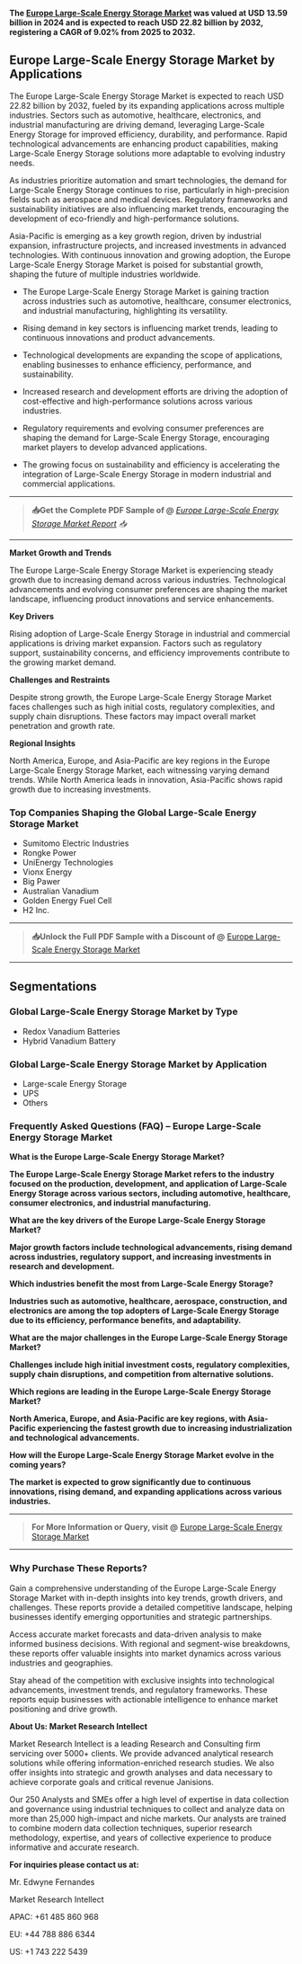 <p><strong>The <a href="https://www.marketresearchintellect.com/download-sample/?rid=997931&amp;utm_source=Pulse-April-Europe&amp;utm_medium=852">Europe Large-Scale Energy Storage Market</a> was valued at USD 13.59 billion in 2024 and is expected to reach USD 22.82 billion by 2032, registering a CAGR of 9.02% from 2025 to 2032.</strong></p><h2>Europe Large-Scale Energy Storage Market by Applications&nbsp;</h2><p><p>The Europe Large-Scale Energy Storage Market is expected to reach USD 22.82 billion by 2032, fueled by its expanding applications across multiple industries. Sectors such as automotive, healthcare, electronics, and industrial manufacturing are driving demand, leveraging Large-Scale Energy Storage for improved efficiency, durability, and performance. Rapid technological advancements are enhancing product capabilities, making Large-Scale Energy Storage solutions more adaptable to evolving industry needs.</p><p>As industries prioritize automation and smart technologies, the demand for Large-Scale Energy Storage continues to rise, particularly in high-precision fields such as aerospace and medical devices. Regulatory frameworks and sustainability initiatives are also influencing market trends, encouraging the development of eco-friendly and high-performance solutions.</p><p>Asia-Pacific is emerging as a key growth region, driven by industrial expansion, infrastructure projects, and increased investments in advanced technologies. With continuous innovation and growing adoption, the Europe Large-Scale Energy Storage Market is poised for substantial growth, shaping the future of multiple industries worldwide.</p></p><ul><li><p>The Europe Large-Scale Energy Storage Market is gaining traction across industries such as automotive, healthcare, consumer electronics, and industrial manufacturing, highlighting its versatility.</p></li><li><p>Rising demand in key sectors is influencing market trends, leading to continuous innovations and product advancements.</p></li><li><p>Technological developments are expanding the scope of applications, enabling businesses to enhance efficiency, performance, and sustainability.</p></li><li><p>Increased research and development efforts are driving the adoption of cost-effective and high-performance solutions across various industries.</p></li><li><p>Regulatory requirements and evolving consumer preferences are shaping the demand for Large-Scale Energy Storage, encouraging market players to develop advanced applications.</p></li><li><p>The growing focus on sustainability and efficiency is accelerating the integration of Large-Scale Energy Storage in modern industrial and commercial applications.</p></li></ul><hr /><blockquote><p><strong><span class="font-[700]">📥Get the Complete PDF Sample of @ </span></strong><em><span class="font-[700]"><a href="https://www.marketresearchintellect.com/download-sample/?rid=997931&amp;utm_source=Pulse-April-Europe&amp;utm_medium=852" target="_blank" data-tracking-control-name="article-ssr-frontend-pulse_little-text-block" data-tracking-will-navigate="" data-test-link="">Europe Large-Scale Energy Storage Market Report</a>&nbsp;📥</span></em></p></blockquote><hr /><p class="" data-start="77" data-end="360"><strong data-start="77" data-end="105">Market Growth and Trends</strong></p><p class="" data-start="77" data-end="360">The Europe Large-Scale Energy Storage Market is experiencing steady growth due to increasing demand across various industries. Technological advancements and evolving consumer preferences are shaping the market landscape, influencing product innovations and service enhancements.</p><p class="" data-start="362" data-end="606"><strong data-start="362" data-end="377">Key Drivers</strong></p><p class="" data-start="362" data-end="606">Rising adoption of Large-Scale Energy Storage in industrial and commercial applications is driving market expansion. Factors such as regulatory support, sustainability concerns, and efficiency improvements contribute to the growing market demand.</p><p class="" data-start="608" data-end="849"><strong data-start="608" data-end="637">Challenges and Restraints</strong></p><p class="" data-start="608" data-end="849">Despite strong growth, the Europe Large-Scale Energy Storage Market faces challenges such as high initial costs, regulatory complexities, and supply chain disruptions. These factors may impact overall market penetration and growth rate.</p><p class="" data-start="851" data-end="1095"><strong data-start="851" data-end="872">Regional Insights</strong></p><p class="" data-start="851" data-end="1095">North America, Europe, and Asia-Pacific are key regions in the Europe Large-Scale Energy Storage Market, each witnessing varying demand trends. While North America leads in innovation, Asia-Pacific shows rapid growth due to increasing investments.</p><p><h3>Top Companies Shaping the Global Large-Scale Energy Storage Market </h3><ul><li>Sumitomo Electric Industries</li><li>Rongke Power</li><li>UniEnergy Technologies</li><li>Vionx Energy</li><li>Big Pawer</li><li>Australian Vanadium</li><li>Golden Energy Fuel Cell</li><li>H2 Inc.</li></ul></p><hr /><blockquote><p><strong>📥Unlock the Full PDF Sample with a Discount of @</strong> <a href="https://www.marketresearchintellect.com/ask-for-discount/?rid=997931&amp;utm_source=Pulse-April-Europe&amp;utm_medium=852">Europe Large-Scale Energy Storage Market</a></p></blockquote><hr /><p><h2>Segmentations</h2><h3>Global Large-Scale Energy Storage Market by Type</h3><ul><li>Redox Vanadium Batteries</li><li>Hybrid Vanadium Battery</li></ul><h3>Global Large-Scale Energy Storage Market by Application</h3><ul><li>Large-scale Energy Storage</li><li>UPS</li><li>Others</li></ul></p><h3><strong>Frequently Asked Questions (FAQ) &ndash; Europe Large-Scale Energy Storage Market</strong></h3><p><strong>What is the Europe Large-Scale Energy Storage Market?</strong></p><p><strong>The Europe Large-Scale Energy Storage Market refers to the industry focused on the production, development, and application of Large-Scale Energy Storage across various sectors, including automotive, healthcare, consumer electronics, and industrial manufacturing.</strong></p><p><strong>What are the key drivers of the Europe Large-Scale Energy Storage Market?</strong></p><p><strong>Major growth factors include technological advancements, rising demand across industries, regulatory support, and increasing investments in research and development.</strong></p><p><strong>Which industries benefit the most from Large-Scale Energy Storage?</strong></p><p><strong>Industries such as automotive, healthcare, aerospace, construction, and electronics are among the top adopters of Large-Scale Energy Storage due to its efficiency, performance benefits, and adaptability.</strong></p><p><strong>What are the major challenges in the Europe Large-Scale Energy Storage Market?</strong></p><p><strong>Challenges include high initial investment costs, regulatory complexities, supply chain disruptions, and competition from alternative solutions.</strong></p><p><strong>Which regions are leading in the Europe Large-Scale Energy Storage Market?</strong></p><p><strong>North America, Europe, and Asia-Pacific are key regions, with Asia-Pacific experiencing the fastest growth due to increasing industrialization and technological advancements.</strong></p><p><strong>How will the Europe Large-Scale Energy Storage Market evolve in the coming years?</strong></p><p><strong>The market is expected to grow significantly due to continuous innovations, rising demand, and expanding applications across various industries.</strong></p><hr /><blockquote><p><span class="font-[700]"><strong>For More Information or Query, visit&nbsp;@</strong>&nbsp;</span><span class="font-[700]"><a href="https://www.marketresearchintellect.com/product/global-large-scale-energy-storage-market/?utm_source=Linkedin&utm_medium=852" target="_blank" data-tracking-control-name="article-ssr-frontend-pulse_little-text-block" data-tracking-will-navigate="" data-test-link="">Europe Large-Scale Energy Storage Market</a></span></p></blockquote><hr /><h3><strong data-start="0" data-end="31">Why Purchase These Reports?</strong></h3><p class="" data-start="35" data-end="297">Gain a comprehensive understanding of the Europe Large-Scale Energy Storage Market with in-depth insights into key trends, growth drivers, and challenges. These reports provide a detailed competitive landscape, helping businesses identify emerging opportunities and strategic partnerships.</p><p class="" data-start="299" data-end="540">Access accurate market forecasts and data-driven analysis to make informed business decisions. With regional and segment-wise breakdowns, these reports offer valuable insights into market dynamics across various industries and geographies.</p><p class="" data-start="542" data-end="784">Stay ahead of the competition with exclusive insights into technological advancements, investment trends, and regulatory frameworks. These reports equip businesses with actionable intelligence to enhance market positioning and drive growth.</p><p><strong><span class="font-[700]">About Us: Market Research Intellect</span></strong></p><p><span class="">Market Research Intellect is a leading Research and Consulting firm servicing over 5000+ clients. We provide advanced analytical research solutions while offering information-enriched research studies.&nbsp;</span>We also offer insights into strategic and growth analyses and data necessary to achieve corporate goals and critical revenue Janisions.</p><p><span class="">Our 250 Analysts and SMEs offer a high level of expertise in data collection and governance using industrial techniques to collect and analyze data on more than 25,000 high-impact and niche markets. Our analysts are trained to combine modern data collection techniques, superior research methodology, expertise, and years of collective experience to produce informative and accurate research.</span></p><p><strong>For inquiries please contact us at:</strong></p><p>Mr. Edwyne Fernandes</p><p>Market Research Intellect</p><p>APAC: +61 485 860 968</p><p>EU: +44 788 886 6344</p><p>US: +1 743 222 5439</p>